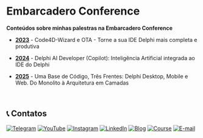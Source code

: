 # Embarcadero Conference

**Conteúdos sobre minhas palestras na Embarcadero Conference**

- [**2023**](https://github.com/Code4Delphi/embarcadero-conference/tree/master/2023) - Code4D-Wizard e OTA - Torne a sua IDE Delphi mais completa e produtiva

- [**2024**](https://github.com/Code4Delphi/embarcadero-conference/tree/master/2024) - Delphi AI Developer (Copilot): Inteligência Artificial integrada ao IDE do Delphi

- [**2025**](https://github.com/Code4Delphi/multicamadas) - Uma Base de Código, Três Frentes: Delphi Desktop, Mobile e Web. Do Monolito à Arquitetura em Camadas

<br/>

## 📞 Contatos
[![Telegram](https://img.shields.io/badge/Telegram-Join-blue?logo=telegram)](https://t.me/Code4Delphi)
[![YouTube](https://img.shields.io/badge/YouTube-Join-red?logo=youtube&logoColor=red)](https://www.youtube.com/@code4delphi)
[![Instagram](https://img.shields.io/badge/Intagram-Follow-red?logo=instagram&logoColor=pink)](https://www.instagram.com/code4delphi/)
[![LinkedIn](https://img.shields.io/badge/LinkedIn-Connect-blue)](https://www.linkedin.com/in/cesar-cardoso-dev)
[![Blog](https://img.shields.io/badge/Blog-Code4Delphi-F00?logo=delphi)](https://code4delphi.com.br/blog/)
[![Course](https://img.shields.io/badge/Course-Delphi-F00?logo=delphi)](https://go.hotmart.com/U81331747Y?dp=1)
[![E-mail](https://img.shields.io/badge/E--mail-Send-yellowgreen?logo=maildotru&logoColor=yellowgreen)](mailto:contato@code4delphi.com.br)
